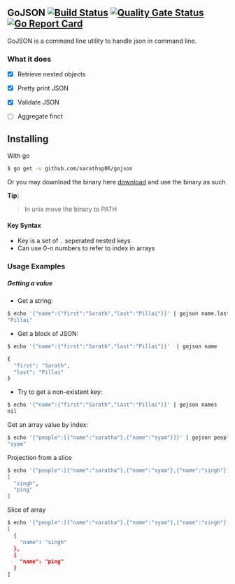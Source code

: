 ## GoJSON [![Build Status](https://travis-ci.org/sarathsp06/gojson.svg?branch=master)](https://travis-ci.org/sarathsp06/gojson)  [![Quality Gate Status](https://sonarcloud.io/api/project_badges/measure?project=sarathsp06_gojson&metric=alert_status)](https://sonarcloud.io/dashboard?id=sarathsp06_gojson) [![Go Report Card](https://goreportcard.com/badge/github.com/sarathsp06/gojson)](https://goreportcard.com/report/github.com/sarathsp06/gojson)

GoJSON is a command line utility to handle json in command line. 

### What it does

- [x] Retrieve nested objects
- [x] Pretty print JSON
- [x] Validate JSON
- [ ] Aggregate finct


## Installing

With go

```sh
$ go get -u github.com/sarathsp06/gojson
```

Or you may download the binary here [download](https://github.com/sarathsp06/gojson/tree/master/release) and use the binary as such


**Tip:**
> In unix move the binary to PATH


#### Key Syntax
* Key is a set of `.` seperated nested keys
* Can use 0-n numbers to refer to index in arrays
 
### Usage Examples

##### Getting a value 

* Get a string:
```sh
$ echo '{"name":{"first":"Sarath","last":"Pillai"}}' | gojson name.last
"Pillai"
```

* Get a block of JSON:
```sh
$ echo '{"name":{"first":"Sarath","last":"Pillai"}}'  | gojson name

{
  "first": "Sarath",
  "last": "Pillai"
}
```

* Try to get a non-existent key:
```sh
$ echo '{"name":{"first":"Sarath","last":"Pillai"}}' | gojson names
nil
```

Get an array value by index:
```sh
$ echo '{"people":[{"name":"saratha"},{"name":"syam"}]}' | gojson people.1.name                                               
"syam"
```

Projection from a slice
```sh
$ echo '{"people":[{"name":"saratha"},{"name":"syam"},{"name":"singh"},{"name":"ping"}]}' | gojson people.2:.name 
[
  "singh",
  "ping"
]

```

Slice of array

```sh
$ echo '{"people":[{"name":"saratha"},{"name":"syam"},{"name":"singh"},{"name":"ping"}]}' | gojson people.2:5     
[
  {
    "name": "singh"
  },
  {
    "name": "ping"
  }
]
```